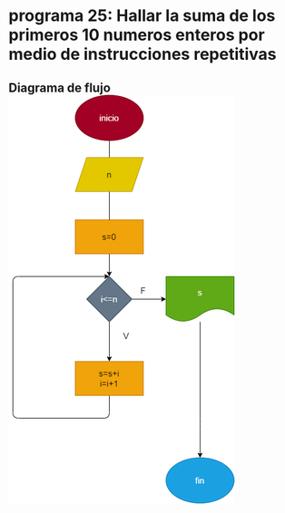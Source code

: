 # programa 25: Hallar la suma de los primeros 10 numeros enteros por medio de instrucciones repetitivas

## Diagrama de flujo ![Diagrama de flujo](diagrama.png "Diagrama de flujo")